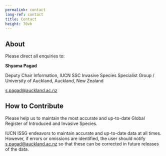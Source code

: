 ```yaml
---
permalink: contact
lang-ref: contact
title: Contact
height: 70vh
---
```


## About

Please direct all enquiries to:

**Shyama Pagad**

Deputy Chair Information, IUCN SSC Invasive Species Specialist Group / University of Auckland, Auckland, New Zealand

s.pagad@auckland.ac.nz

## How to Contribute

Please help us to maintain the most accurate and up-to-date Global Register of Introduced and Invasive Species.

IUCN ISSG endeavors to maintain accurate and up-to-date data at all times. However, if errors or omissions are identified, the user should notify s.pagad@auckland.ac.nz so that these can be corrected in future releases of the data.
